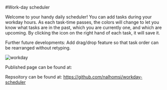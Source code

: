 #Work-day scheduler

Welcome to your handy daily scheduler! You can add tasks during your workday hours. As each task-time passes, the colors will change to let you know what tasks are in the past, which you are currently one, and which are upcoming. By clicking the icon on the right hand of each task, it will save it.

Further future developments: Add drag/drop feature so that task order can be rearranged without retyping.

![workday](https://user-images.githubusercontent.com/80538653/120423818-2e2a2c00-c339-11eb-8392-22775207fefd.jpg)



Published page can be found at:

Repsoitory can be found at: https://github.com/nalhomsi/workday-scheduler
